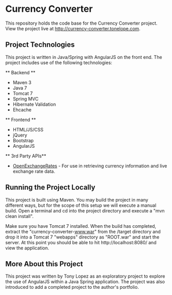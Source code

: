 # Currency Converter
This repository holds the code base for the Currency Converter project. View the project live at http://currency-converter.tonelope.com.

## Project Technologies
This project is written in Java/Spring with AngularJS on the front end. The project includes use of the following technologies:  

** Backend **
 * Maven 3
 * Java 7
 * Tomcat 7
 * Spring MVC
 * Hibernate Validation
 * Ehcache

** Frontend **
 * HTML/JS/CSS
 * jQuery
 * Bootstrap
 * AngularJS

** 3rd Party APIs**  
 * [OpenExchangeRates](http://openexchangerates.org) - For use in retrieving currency information and live exchange rate data.

## Running the Project Locally
This project is built using Maven. You may build the project in many different ways, but for the scope of this setup we will execute a manual build.  Open a terminal and cd into the project directory and execute a "mvn clean install".  

Make sure you have Tomcat 7 installed. When the build has completed, extract the "currency-converter-www.war" from the /target directory and drop it into a Tomcat 7 "webapps" directory as "ROOT.war" and start the server.  At this point you should be able to hit http://localhost:8080/ and view the application.  

## More About this Project
This project was written by Tony Lopez as an exploratory project to explore the use of AngularJS within a Java Spring application. The project was also introduced to add a completed project to the author's portfolio.
